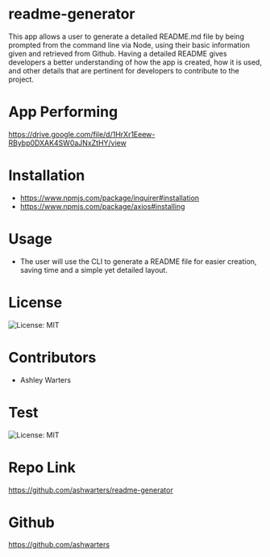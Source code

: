 # readme-generator
This app allows a user to generate a detailed README.md file by being prompted from the command line via Node, using their basic information given and retrieved from Github. Having a detailed README gives developers a better understanding of how the app is created, how it is used, and other details that are pertinent for developers to contribute to the project.

# App Performing

https://drive.google.com/file/d/1HrXr1Eeew-RBybp0DXAK4SW0aJNxZtHY/view


# Installation
- https://www.npmjs.com/package/inquirer#installation
- https://www.npmjs.com/package/axios#installing
# Usage
- The user will use the CLI to generate a README file for easier creation, saving time and a simple yet detailed layout.
# License
![License: MIT](https://img.shields.io/badge/Test-green.svg)
# Contributors
- Ashley Warters
# Test
![License: MIT](https://img.shields.io/badge/License-MIT-blue.svg)
# Repo Link
https://github.com/ashwarters/readme-generator
# Github
https://github.com/ashwarters
